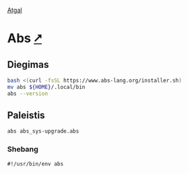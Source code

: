 [Atgal](./readme.md)

# Abs [&#x2B67;](https://www.abs-lang.org/)

## Diegimas

```bash
bash <(curl -fsSL https://www.abs-lang.org/installer.sh)
mv abs ${HOME}/.local/bin
abs --version
```

## Paleistis

```bash
abs abs_sys-upgrade.abs
```

### Shebang

```shebang
#!/usr/bin/env abs
```
